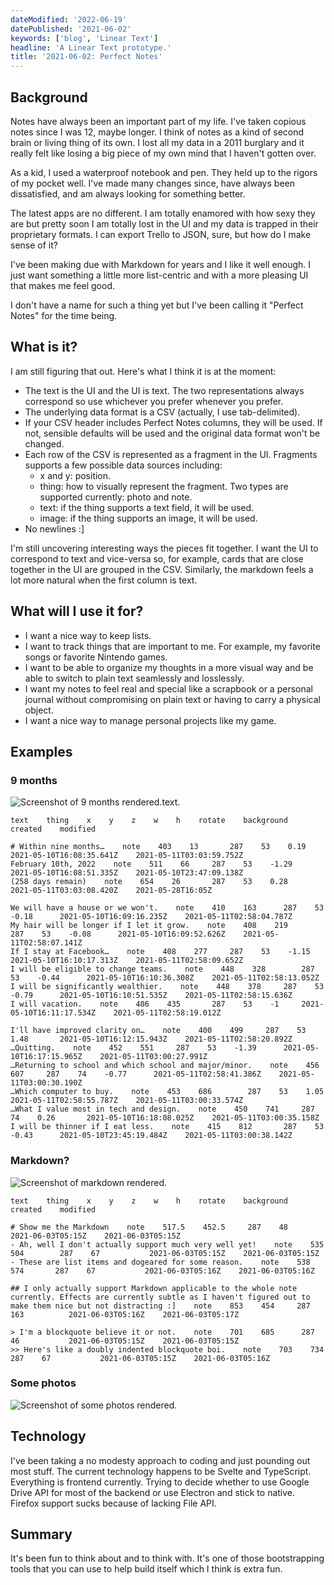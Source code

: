 ```yaml
---
dateModified: '2022-06-19'
datePublished: '2021-06-02'
keywords: ['blog', 'Linear Text']
headline: 'A Linear Text prototype.'
title: '2021-06-02: Perfect Notes'
---
```


## Background

Notes have always been an important part of my life. I've taken copious notes
since I was 12, maybe longer. I think of notes as a kind of second brain or
living thing of its own. I lost all my data in a 2011 burglary and it really
felt like losing a big piece of my own mind that I haven't gotten over.

As a kid, I used a waterproof notebook and pen. They held up to the rigors of my
pocket well. I've made many changes since, have always been dissatisfied, and am
always looking for something better.

The latest apps are no different. I am totally enamored with how sexy they are
but pretty soon I am totally lost in the UI and my data is trapped in their
proprietary formats. I can export Trello to JSON, sure, but how do I make sense
of it?

I've been making due with Markdown for years and I like it well enough. I just
want something a little more list-centric and with a more pleasing UI that makes
me feel good.

I don't have a name for such a thing yet but I've been calling it "Perfect
Notes" for the time being.

## What is it?

I am still figuring that out. Here's what I think it is at the moment:

- The text is the UI and the UI is text. The two representations always
  correspond so use whichever you prefer whenever you prefer.
- The underlying data format is a CSV (actually, I use tab-delimited).
- If your CSV header includes Perfect Notes columns, they will be used. If not,
  sensible defaults will be used and the original data format won't be changed.
- Each row of the CSV is represented as a fragment in the UI. Fragments supports
  a few possible data sources including:
  - x and y: position.
  - thing: how to visually represent the fragment. Two types are supported
    currently: photo and note.
  - text: if the thing supports a text field, it will be used.
  - image: if the thing supports an image, it will be used.
- No newlines :]

I'm still uncovering interesting ways the pieces fit together. I want the UI to
correspond to text and vice-versa so, for example, cards that are close together
in the UI are grouped in the CSV. Similarly, the markdown feels a lot more
natural when the first column is text.

## What will I use it for?

- I want a nice way to keep lists.
- I want to track things that are important to me. For example, my favorite
  songs or favorite Nintendo games.
- I want to be able to organize my thoughts in a more visual way and be able to
  switch to plain text seamlessly and losslessly.
- I want my notes to feel real and special like a scrapbook or a personal
  journal without compromising on plain text or having to carry a physical
  object.
- I want a nice way to manage personal projects like my game.

## Examples

### 9 months

![Screenshot of 9 months rendered.text.](perfect-notes-9-months.png)

```
text    thing    x    y    z    w    h    rotate    background    created    modified

# Within nine months…    note    403    13   	 287    53    0.19   	 2021-05-10T16:08:35.641Z    2021-05-11T03:03:59.752Z
February 10th, 2022    note    511    66   	 287    53    -1.29   	 2021-05-10T16:08:51.335Z    2021-05-10T23:47:09.138Z
(258 days remain)    note    654    26   	 287    53    0.28   	 2021-05-11T03:03:08.420Z    2021-05-28T16:05Z

We will have a house or we won't.    note    410    163   	 287    53    -0.18   	 2021-05-10T16:09:16.235Z    2021-05-11T02:58:04.787Z
My hair will be longer if I let it grow.    note    408    219   	 287    53    -0.08   	 2021-05-10T16:09:52.626Z    2021-05-11T02:58:07.141Z
If I stay at Facebook…    note    408    277   	 287    53    -1.15   	 2021-05-10T16:10:17.313Z    2021-05-11T02:58:09.652Z
I will be eligible to change teams.    note    448    328   	 287    53    -0.44   	 2021-05-10T16:10:36.308Z    2021-05-11T02:58:13.052Z
I will be significantly wealthier.    note    448    378   	 287    53    -0.79   	 2021-05-10T16:10:51.535Z    2021-05-11T02:58:15.636Z
I will vacation.    note    406    435   	 287    53    -1   	 2021-05-10T16:11:17.534Z    2021-05-11T02:58:19.012Z

I'll have improved clarity on…    note    400    499   	 287    53    1.48   	 2021-05-10T16:12:15.943Z    2021-05-11T02:58:20.892Z
…Quitting.    note    452    551   	 287    53    -1.39   	 2021-05-10T16:17:15.965Z    2021-05-11T03:00:27.991Z
…Returning to school and which school and major/minor.    note    456    607   	 287    74    -0.77   	 2021-05-11T02:58:41.386Z    2021-05-11T03:00:30.190Z
…Which computer to buy.    note    453    686   	 287    53    1.05   	 2021-05-11T02:58:55.787Z    2021-05-11T03:00:33.574Z
…What I value most in tech and design.    note    450    741   	 287    74    0.26   	 2021-05-10T16:18:08.025Z    2021-05-11T03:00:35.158Z
I will be thinner if I eat less.    note    415    812   	 287    53    -0.43   	 2021-05-10T23:45:19.484Z    2021-05-11T03:00:38.142Z
```

### Markdown?

![Screenshot of markdown rendered.](perfect-notes-markdown.png)

```
text    thing    x    y    z    w    h    rotate    background    created    modified

# Show me the Markdown    note    517.5    452.5   	 287    48   		 2021-06-03T05:15Z    2021-06-03T05:15Z
- Ah, well I don't actually support much very well yet!    note    535    504   	 287    67   		 2021-06-03T05:15Z    2021-06-03T05:15Z
- These are list items and dogeared for some reason.    note    538    574   	 287    67   		 2021-06-03T05:16Z    2021-06-03T05:16Z

## I only actually support Markdown applicable to the whole note currently. Effects are currently subtle as I haven't figured out to make them nice but not distracting :]    note    853    454   	 287    163   		 2021-06-03T05:16Z    2021-06-03T05:17Z

> I'm a blockquote believe it or not.    note    701    685   	 287    46   		 2021-06-03T05:15Z    2021-06-03T05:15Z
>> Here's like a doubly indented blockquote boi.    note    703    734   	 287    67   		 2021-06-03T05:15Z    2021-06-03T05:16Z
```

### Some photos

![Screenshot of some photos rendered.](perfect-notes-some-photos.png)

## Technology

I've been taking a no modesty approach to coding and just pounding out most
stuff. The current technology happens to be Svelte and TypeScript. Everything is
frontend currently. Trying to decide whether to use Google Drive API for most of
the backend or use Electron and stick to native. Firefox support sucks because
of lacking File API.

## Summary

It's been fun to think about and to think with. It's one of those bootstrapping
tools that you can use to help build itself which I think is extra fun.
